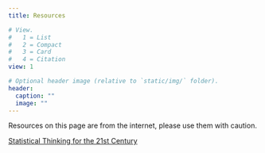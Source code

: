 ```yaml
---
title: Resources

# View.
#   1 = List
#   2 = Compact
#   3 = Card
#   4 = Citation
view: 1

# Optional header image (relative to `static/img/` folder).
header:
  caption: ""
  image: ""
---
```

Resources on this page are from the internet, please use them with caution.

[Statistical Thinking for the 21st Century](http://statsthinking21.org/index.html)
